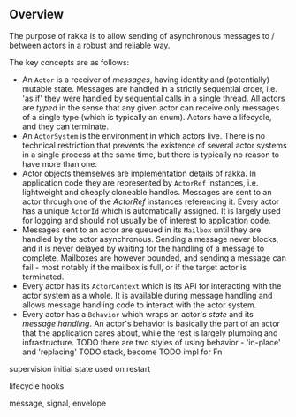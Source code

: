 ## Overview

The purpose of rakka is to allow sending of asynchronous messages to / between actors in a robust and 
reliable way.

The key concepts are as follows:

* An `Actor` is a receiver of *messages*, having identity and (potentially) mutable state. Messages are
    handled in a strictly sequential order, i.e. 'as if' they were handled by sequential calls in a single
    thread. All actors are *typed* in the sense that any given actor can receive only messages of a single
    type (which is typically an enum). Actors have a lifecycle, and they can terminate.
* An `ActorSystem` is the environment in which actors live. There is no technical restriction that prevents
    the existence of several actor systems in a single process at the same time, but there is typically no
    reason to have more than one.
* Actor objects themselves are implementation details of rakka. In application code they are represented
    by `ActorRef` instances, i.e. lightweight and cheaply cloneable handles. Messages are sent to an actor
    through one of the *ActorRef* instances referencing it. Every actor has a unique `ActorId` which is
    automatically assigned. It is largely used for logging and should not usually be of interest to 
    application code. 
* Messages sent to an actor are queued in its `Mailbox` until they are handled by the actor asynchronous. 
    Sending a message never blocks, and it is never delayed by waiting for the handling of a message to
    complete. Mailboxes are however bounded, and sending a message can fail - most notably if the mailbox
    is full, or if the target actor is terminated.
* Every actor has its `ActorContext` which is its API for interacting with the actor system as a whole.
    It is available during message handling and allows message handling code to interact with the actor
    system.
* Every actor has a `Behavior` which wraps an actor's *state* and its *message handling*. An actor's behavior
    is basically the part of an actor that the application cares about, while the rest is largely plumbing
    and infrastructure. 
    TODO there are two styles of using behavior - 'in-place' and 'replacing'
    TODO stack, become
    TODO impl for Fn


supervision
    initial state used on restart

lifecycle hooks

message, signal, envelope
